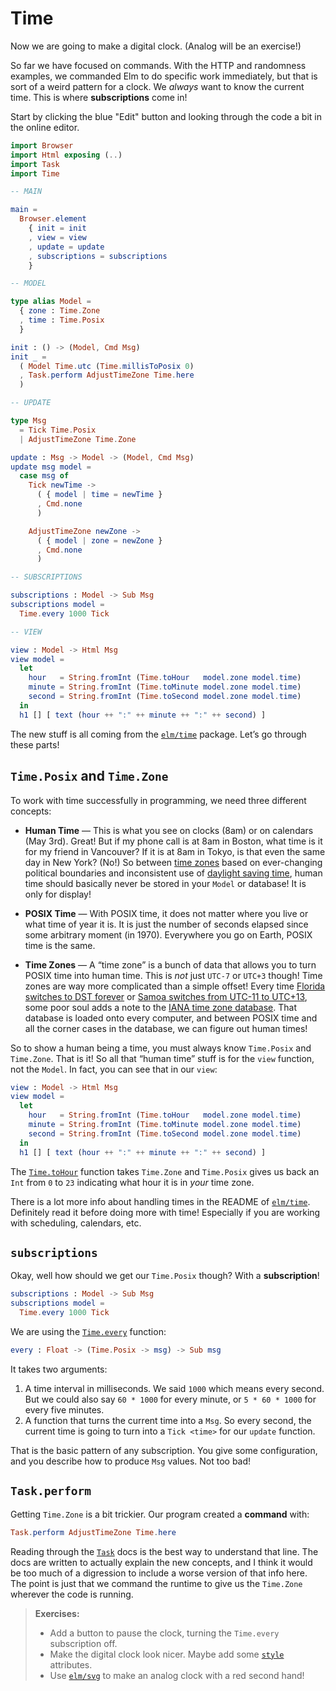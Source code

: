 # Time

Now we are going to make a digital clock. (Analog will be an exercise!)

So far we have focused on commands. With the HTTP and randomness examples, we commanded Elm to do specific work immediately, but that is sort of a weird pattern for a clock. We *always* want to know the current time. This is where **subscriptions** come in!

Start by clicking the blue "Edit" button and looking through the code a bit in the online editor.

```elm
import Browser
import Html exposing (..)
import Task
import Time

-- MAIN

main =
  Browser.element
    { init = init
    , view = view
    , update = update
    , subscriptions = subscriptions
    }

-- MODEL

type alias Model =
  { zone : Time.Zone
  , time : Time.Posix
  }

init : () -> (Model, Cmd Msg)
init _ =
  ( Model Time.utc (Time.millisToPosix 0)
  , Task.perform AdjustTimeZone Time.here
  )

-- UPDATE

type Msg
  = Tick Time.Posix
  | AdjustTimeZone Time.Zone

update : Msg -> Model -> (Model, Cmd Msg)
update msg model =
  case msg of
    Tick newTime ->
      ( { model | time = newTime }
      , Cmd.none
      )

    AdjustTimeZone newZone ->
      ( { model | zone = newZone }
      , Cmd.none
      )

-- SUBSCRIPTIONS

subscriptions : Model -> Sub Msg
subscriptions model =
  Time.every 1000 Tick

-- VIEW

view : Model -> Html Msg
view model =
  let
    hour   = String.fromInt (Time.toHour   model.zone model.time)
    minute = String.fromInt (Time.toMinute model.zone model.time)
    second = String.fromInt (Time.toSecond model.zone model.time)
  in
  h1 [] [ text (hour ++ ":" ++ minute ++ ":" ++ second) ]

```

The new stuff is all coming from the [`elm/time`](https://package.elm-lang.org/packages/elm/time/latest/) package. Let’s go through these parts!

## `Time.Posix` and `Time.Zone`

To work with time successfully in programming, we need three different concepts:

*   **Human Time** — This is what you see on clocks (8am) or on calendars (May 3rd). Great! But if my phone call is at 8am in Boston, what time is it for my friend in Vancouver? If it is at 8am in Tokyo, is that even the same day in New York? (No!) So between [time zones](https://en.wikipedia.org/wiki/Time_zone) based on ever-changing political boundaries and inconsistent use of [daylight saving time](https://en.wikipedia.org/wiki/Daylight_saving_time), human time should basically never be stored in your `Model` or database! It is only for display!

*   **POSIX Time** — With POSIX time, it does not matter where you live or what time of year it is. It is just the number of seconds elapsed since some arbitrary moment (in 1970). Everywhere you go on Earth, POSIX time is the same.

*   **Time Zones** — A “time zone” is a bunch of data that allows you to turn POSIX time into human time. This is *not* just `UTC-7` or `UTC+3` though! Time zones are way more complicated than a simple offset! Every time [Florida switches to DST forever](https://www.npr.org/sections/thetwo-way/2018/03/08/591925587/) or [Samoa switches from UTC-11 to UTC+13](https://en.wikipedia.org/wiki/Time_in_Samoa), some poor soul adds a note to the [IANA time zone database](https://en.wikipedia.org/wiki/IANA_time_zone_database). That database is loaded onto every computer, and between POSIX time and all the corner cases in the database, we can figure out human times!

So to show a human being a time, you must always know `Time.Posix` and `Time.Zone`. That is it! So all that “human time” stuff is for the `view` function, not the `Model`. In fact, you can see that in our `view`:

```elm
view : Model -> Html Msg
view model =
  let
    hour   = String.fromInt (Time.toHour   model.zone model.time)
    minute = String.fromInt (Time.toMinute model.zone model.time)
    second = String.fromInt (Time.toSecond model.zone model.time)
  in
  h1 [] [ text (hour ++ ":" ++ minute ++ ":" ++ second) ]

```

The [`Time.toHour`](https://package.elm-lang.org/packages/elm/time/latest/Time#toHour) function takes `Time.Zone` and `Time.Posix` gives us back an `Int` from `0` to `23` indicating what hour it is in *your* time zone.

There is a lot more info about handling times in the README of [`elm/time`](https://package.elm-lang.org/packages/elm/time/latest/). Definitely read it before doing more with time! Especially if you are working with scheduling, calendars, etc.

## `subscriptions`

Okay, well how should we get our `Time.Posix` though? With a **subscription**!

```elm
subscriptions : Model -> Sub Msg
subscriptions model =
  Time.every 1000 Tick

```

We are using the [`Time.every`](https://package.elm-lang.org/packages/elm/time/latest/Time#every) function:

```elm
every : Float -> (Time.Posix -> msg) -> Sub msg

```

It takes two arguments:

1.  A time interval in milliseconds. We said `1000` which means every second. But we could also say `60 * 1000` for every minute, or `5 * 60 * 1000` for every five minutes.
2.  A function that turns the current time into a `Msg`. So every second, the current time is going to turn into a `Tick <time>` for our `update` function.

That is the basic pattern of any subscription. You give some configuration, and you describe how to produce `Msg` values. Not too bad!

## `Task.perform`

Getting `Time.Zone` is a bit trickier. Our program created a **command** with:

```elm
Task.perform AdjustTimeZone Time.here

```

Reading through the [`Task`](https://package.elm-lang.org/packages/elm/core/latest/Task) docs is the best way to understand that line. The docs are written to actually explain the new concepts, and I think it would be too much of a digression to include a worse version of that info here. The point is just that we command the runtime to give us the `Time.Zone` wherever the code is running.

> **Exercises:**
>
> *   Add a button to pause the clock, turning the `Time.every` subscription off.
> *   Make the digital clock look nicer. Maybe add some [`style`](https://package.elm-lang.org/packages/elm/html/latest/Html-Attributes#style) attributes.
> *   Use [`elm/svg`](https://package.elm-lang.org/packages/elm/svg/latest/) to make an analog clock with a red second hand!